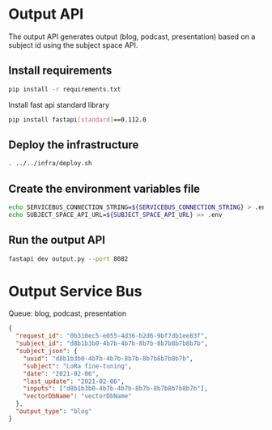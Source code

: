 # Output API

The output API generates output (blog, podcast, presentation) based on a subject id using the subject space API.

## Install requirements

```bash
pip install -r requirements.txt
```

Install fast api standard library

```bash
pip install fastapi[standard]==0.112.0
```

## Deploy the infrastructure

```bash
. ../../infra/deploy.sh
```

## Create the environment variables file

```bash
echo SERVICEBUS_CONNECTION_STRING=${SERVICEBUS_CONNECTION_STRING} > .env
echo SUBJECT_SPACE_API_URL=${SUBJECT_SPACE_API_URL} >> .env
```

## Run the output API

```bash
fastapi dev output.py --port 8082
```

# Output Service Bus
Queue: blog, podcast, presentation
```json
{
  "request_id": "0b310ec5-e055-4d36-b2d6-9bf7db1ee83f",
  "subject_id": "d8b1b3b0-4b7b-4b7b-8b7b-8b7b8b7b8b7b",
  "subject_json": {
    "uuid": "d8b1b3b0-4b7b-4b7b-8b7b-8b7b8b7b8b7b",
    "subject": "LoRa fine-tuning",
    "date": "2021-02-06",
    "last_update": "2021-02-06",
    "inputs": ["d8b1b3b0-4b7b-4b7b-8b7b-8b7b8b7b8b7b"],
    "vectorDbName": "vectorDbName"
  },
  "output_type": "blog"
}
```
